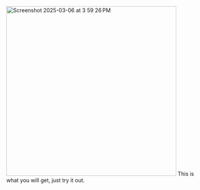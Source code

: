 <img width="447" alt="Screenshot 2025-03-06 at 3 59 26 PM" src="https://github.com/user-attachments/assets/e4234b58-444e-44c6-896e-b2ef80e48017" />
This is what you will get, just try it out.
